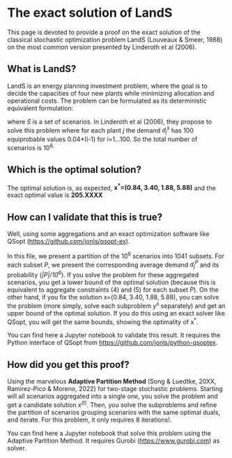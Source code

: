 # The exact solution of LandS
This page is devoted to provide a proof on the exact solution of the classical stochastic optimization problem LandS  (Louveaux & Smeer, 1988) on the most common version presented by Linderoth et al (2006). 

## What is LandS?
LandS is an energy planning investment problem, where the goal is to decide the capacities of four new plants while minimizing allocation and operational costs. The problem can be formulated as its deterministic equivalent formulation:

<eq>

where *S* is a set of scenarios. In Linderoth et al (2006), they propose to solve this problem where for each plant *j* the demand *d<sub>j</sub><sup>s</sup>* has 100 equiprobable values 0.04*(i-1) for i=1...100. So the total number of scenarios is 10<sup>6. 

## Which is the optimal solution?
  The optimal solution is, as expected, **x<sup>*</sup>=(0.84, 3.40, 1.88, 5.88)** and the exact optimal value is **205.XXXX**

## How can I validate that this is true?
Well, using some aggregations and an exact optimization software like QSopt (https://github.com/jonls/qsopt-ex).
  
In this file, we present a partition of the 10<sup>6</sup> scenarios into 1041 subsets. For each subset *P*, we present the corresponding average demand *d<sub>j</sub><sup>P</sup>* and its probability (*|P|/10<sup>6</sup>*). If you solve the problem for these aggregated scenarios, you get a lower bound of the optimal solution (because this is equivalent to aggregate constraints (4) and (5) for each subset *P*).  On the other hand, if you fix the solution x=(0.84, 3.40, 1.88, 5.88), you can solve the problem (more simply, solve each subproblem *y<sup>s</sup>* separately) and get an upper bound of the optimal solution. If you do this using an exact solver like QSopt, you will get the same bounds, showing the optimality of x<sup>*</sup>.
  
You can find here a Jupyter notebook to validate this result. It requires the Python interface of QSopt from https://github.com/jonls/python-qsoptex.
  
## How did you get this proof?
Using the marvelous **Adaptive Partition Method** (Song & Luedtke, 20XX, Ramirez-Pico & Moreno, 2022) for two-stage stochastic problems. Starting will all scenarios aggregated into a single one, you solve the problem and get a candidate solution *x<sup>(t)</sup>*. Then, you solve the subproblems and refine the partition of scenarios grouping scenarios with the same optimal duals, and iterate.  For this problem, it only requires 8 iterations!.

You can find here a Jupyter notebook that solve this problem using the Adaptive Partition Method. It requires Gurobi (https://www.gurobi.com) as solver. 
